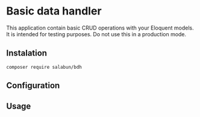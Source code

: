 # Basic data handler

This application contain basic CRUD operations with your Eloquent models. It is intended for testing purposes. Do not use this in a production mode.

## Instalation
```
composer require salabun/bdh
```
## Configuration

## Usage
